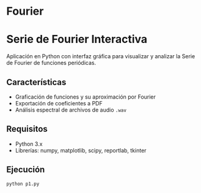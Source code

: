 # Fourier

# Serie de Fourier Interactiva

Aplicación en Python con interfaz gráfica para visualizar y analizar la Serie de Fourier de funciones periódicas.

## Características
- Graficación de funciones y su aproximación por Fourier
- Exportación de coeficientes a PDF
- Análisis espectral de archivos de audio `.wav`

## Requisitos
- Python 3.x
- Librerías: numpy, matplotlib, scipy, reportlab, tkinter

## Ejecución
```bash
python p1.py
